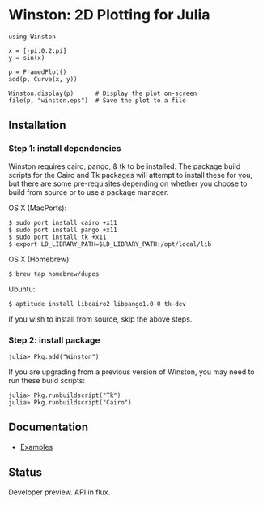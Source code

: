 Winston: 2D Plotting for Julia
==============================

    using Winston

    x = [-pi:0.2:pi]
    y = sin(x)

    p = FramedPlot()
    add(p, Curve(x, y))

    Winston.display(p)      # Display the plot on-screen
    file(p, "winston.eps")  # Save the plot to a file

Installation
------------

### Step 1: install dependencies

Winston requires cairo, pango, & tk to be installed. The package build scripts 
for the Cairo and Tk packages will attempt to install these for you, but 
there are some pre-requisites depending on whether you choose to build from source
or to use a package manager.

OS X (MacPorts):

    $ sudo port install cairo +x11
    $ sudo port install pango +x11
    $ sudo port install tk +x11
    $ export LD_LIBRARY_PATH=$LD_LIBRARY_PATH:/opt/local/lib

OS X (Homebrew):

    $ brew tap homebrew/dupes

Ubuntu:

    $ aptitude install libcairo2 libpango1.0-0 tk-dev

If you wish to install from source, skip the above steps.

### Step 2: install package

    julia> Pkg.add("Winston")

If you are upgrading from a previous version of Winston, you may need to run
these build scripts:

    julia> Pkg.runbuildscript("Tk")
    julia> Pkg.runbuildscript("Cairo")

Documentation
-------------

* [Examples](https://github.com/nolta/Winston.jl/blob/master/doc/examples.md)

Status
------

Developer preview. API in flux.

